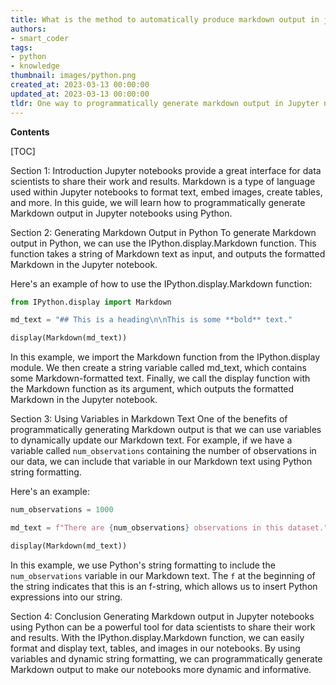 ```yaml
---
title: What is the method to automatically produce markdown output in jupyter notebooks through programming?
authors:
- smart_coder
tags:
- python
- knowledge
thumbnail: images/python.png
created_at: 2023-03-13 00:00:00
updated_at: 2023-03-13 00:00:00
tldr: One way to programmatically generate markdown output in Jupyter notebooks in Python is to use the IPython.display.Markdown class.
---
```


**Contents**

[TOC]

Section 1: Introduction
Jupyter notebooks provide a great interface for data scientists to share their work and results. Markdown is a type of language used within Jupyter notebooks to format text, embed images, create tables, and more. In this guide, we will learn how to programmatically generate Markdown output in Jupyter notebooks using Python.

Section 2: Generating Markdown Output in Python
To generate Markdown output in Python, we can use the IPython.display.Markdown function. This function takes a string of Markdown text as input, and outputs the formatted Markdown in the Jupyter notebook.

Here's an example of how to use the IPython.display.Markdown function:

```python
from IPython.display import Markdown

md_text = "## This is a heading\n\nThis is some **bold** text."

display(Markdown(md_text))
```

In this example, we import the Markdown function from the IPython.display module. We then create a string variable called md_text, which contains some Markdown-formatted text. Finally, we call the display function with the Markdown function as its argument, which outputs the formatted Markdown in the Jupyter notebook.

Section 3: Using Variables in Markdown Text
One of the benefits of programmatically generating Markdown output is that we can use variables to dynamically update our Markdown text. For example, if we have a variable called `num_observations` containing the number of observations in our data, we can include that variable in our Markdown text using Python string formatting.

Here's an example:

```python
num_observations = 1000

md_text = f"There are {num_observations} observations in this dataset."

display(Markdown(md_text))
```

In this example, we use Python's string formatting to include the `num_observations` variable in our Markdown text. The `f` at the beginning of the string indicates that this is an f-string, which allows us to insert Python expressions into our string.

Section 4: Conclusion
Generating Markdown output in Jupyter notebooks using Python can be a powerful tool for data scientists to share their work and results. With the IPython.display.Markdown function, we can easily format and display text, tables, and images in our notebooks. By using variables and dynamic string formatting, we can programmatically generate Markdown output to make our notebooks more dynamic and informative.
